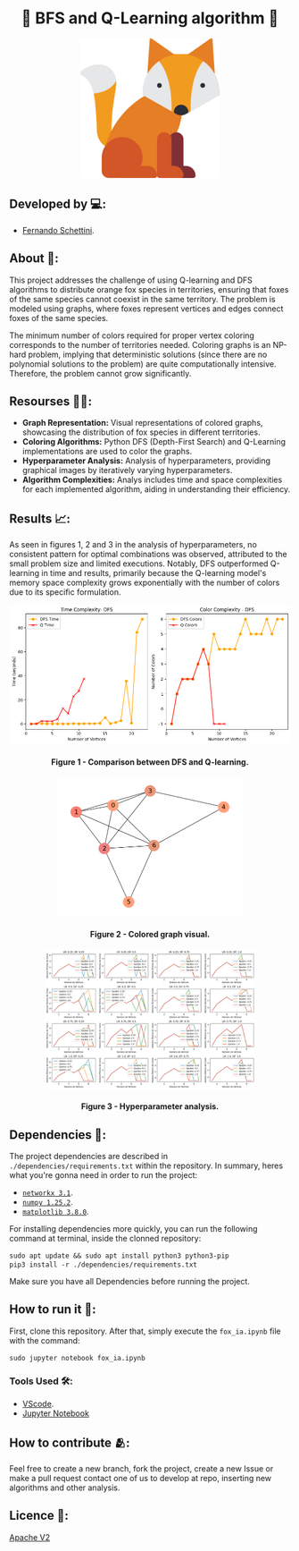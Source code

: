 <h1 align="center">🦊 BFS and Q-Learning algorithm 🦊</h1>

<div align="center">
	<a href="link_for_webite">
	<img height = "250em" src = "./assets/fox_icon.png" />
    </a>
</div>

## Developed by 💻:

- [Fernando Schettini](https://linktr.ee/fernandoschett).

## About 🤔:

This project addresses the challenge of using Q-learning and DFS algorithms to distribute orange fox species in territories, ensuring that foxes of the same species cannot coexist in the same territory. The problem is modeled using graphs, where foxes represent vertices and edges connect foxes of the same species. 

The minimum number of colors required for proper vertex coloring corresponds to the number of territories needed. Coloring graphs is an NP-hard problem, implying that deterministic solutions (since there are no polynomial solutions to the problem) are quite computationally intensive. Therefore, the problem cannot grow significantly.

## Resourses 🧑‍🔬:

- **Graph Representation:** Visual representations of colored graphs, showcasing the distribution of fox species in different territories.
- **Coloring Algorithms:** Python DFS (Depth-First Search) and Q-Learning implementations are used to color the graphs.
- **Hyperparameter Analysis:** Analysis of hyperparameters, providing graphical images by iteratively varying hyperparameters.
- **Algorithm Complexities:** Analys includes time and space complexities for each implemented algorithm, aiding in understanding their efficiency.

## Results 📈:

As seen in figures 1, 2 and 3 in the analysis of hyperparameters, no consistent pattern for optimal combinations was observed, attributed to the small problem size and limited executions. Notably, DFS outperformed Q-learning in time and results, primarily because the Q-learning model's memory space complexity grows exponentially with the number of colors due to its specific formulation.

<div align="center">
	<a href="">
	<img height = "250em" src = "./assets/DFS_qlearning.png" />
    </a>
</div>
<h4 align="center">Figure 1 - Comparison between DFS and Q-learning.</h4>

<div align="center">
	<a href="">
	<img height = "250em" src = "./assets/graph_colored.png" />
    </a>
</div>
<h4 align="center">Figure 2 - Colored graph visual.</h4>

<div align="center">
	<a href="">
	<img height = "250em" src = "./assets/hyperparameter_anal.png" />
    </a>
</div>
<h4 align="center">Figure 3 - Hyperparameter analysis.</h4>

## Dependencies 🚚:

The project dependencies are described in  ```./dependencies/requirements.txt``` within the repository. In summary, heres what you're gonna need in order to run the project:

- [```networkx 3.1```](https://networkx.org/).
- [```numpy 1.25.2```](https://numpy.org/).
- [```matplotlib 3.8.0```](https://matplotlib.org/). 

For installing dependencies more quickly, you can run the following command at terminal, inside the clonned repository:

	sudo apt update && sudo apt install python3 python3-pip
    pip3 install -r ./dependencies/requirements.txt

Make sure you have all Dependencies before running the project.

## How to run it 🏃:

First, clone this repository. After that, simply execute the ```fox_ia.ipynb``` file with the command:

    sudo jupyter notebook fox_ia.ipynb

### Tools Used 🛠️: 

- [VScode](https://code.visualstudio.com/). 
- [Jupyter Notebook](https://jupyter.org/)

## How to contribute 🫂:

Feel free to create a new branch, fork the project, create a new Issue or make a pull request contact one of us to develop at repo, inserting new algorithms and other analysis.

## Licence 📜:

[Apache V2](https://choosealicense.com/licenses/apache-2.0/)

